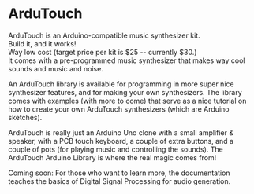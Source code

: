 # ArduTouch
ArduTouch is an Arduino-compatible music synthesizer kit.  
Build it, and it works!  
Way low cost (target price per kit is $25 -- currently $30.)  
It comes with a pre-programmed music synthesizer that makes way cool sounds and music and noise.

An ArduTouch library is available for programming in more super nice synthesizer features, and for making your own synthesizers.
The library comes with examples (with more to come) that serve as a nice tutorial on how to create your own ArduTouch synthesizers (which are Arduino sketches).

ArduTouch is really just an Arduino Uno clone with a small amplifier & speaker, with a PCB touch keyboard, a couple of extra buttons, and a couple of pots (for playing music and controlling the sounds).  The ArduTouch Arduino Library is where the real magic comes from!

Coming soon:
For those who want to learn more, the documentation teaches the basics of Digital Signal Processing for audio generation.
